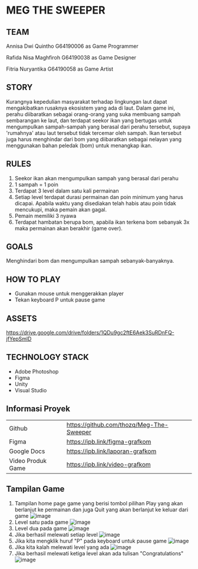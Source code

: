 # MEG THE SWEEPER
## TEAM
<p> Annisa Dwi Quintho    G64190006 as Game Programmer </p> 
<p> Rafida Nisa Maghfiroh G64190038 as Game Designer </p>
<p> Fitria Nuryantika     G64190058 as Game Artist</p>

## STORY
Kurangnya kepedulian masyarakat terhadap lingkungan laut dapat mengakibatkan rusaknya ekosistem yang ada di laut. Dalam game ini, perahu diibaratkan sebagai orang-orang yang suka membuang sampah sembarangan ke laut, dan terdapat seekor ikan yang bertugas untuk mengumpulkan sampah-sampah yang berasal dari perahu tersebut, supaya 'rumahnya' atau laut tersebut tidak tercemar oleh sampah. Ikan tersebut juga harus menghindar dari bom yang diibaratkan sebagai nelayan yang menggunakan bahan peledak (bom) untuk menangkap ikan.

## RULES
<ol>
  <li> Seekor ikan akan mengumpulkan sampah yang berasal dari perahu </li>
  <li> 1 sampah = 1 poin </li>
<li> Terdapat 3 level dalam satu kali permainan </li>
<li> Setiap level terdapat durasi permainan dan poin minimum yang harus dicapai. Apabila waktu yang disediakan telah habis atau poin tidak mencukupi, maka pemain akan gagal. </li>
<li> Pemain memiliki 3 nyawa </li>
<li> Terdapat hambatan berupa bom, apabila ikan terkena bom sebanyak 3x maka permainan akan berakhir (game over). </li>
</ol>
  
## GOALS
Menghindari bom dan mengumpulkan sampah sebanyak-banyaknya.

## HOW TO PLAY
<ul>
  <li> Gunakan mouse untuk menggerakkan player </li>
  <li> Tekan keyboard P untuk pause game </li>
 </ul>
 
## ASSETS
<a href ="https://drive.google.com/drive/folders/1QDu9gc2ftE6Aek3SuRDnFQ-jfYepSmlD"> https://drive.google.com/drive/folders/1QDu9gc2ftE6Aek3SuRDnFQ-jfYepSmlD </a></td>

## TECHNOLOGY STACK
<ul>
  <li> Adobe Photoshop </li>
  <li> Figma </li>
  <li> Unity </li>
  <li> Visual Studio </li>
 </ul>
 
## Informasi Proyek
<table>
  <tr>
    <td> Github </td>
    <td>  <a href ="https://github.com/thozq/Meg-The-Sweeper">  https://github.com/thozq/Meg-The-Sweeper </a></td>
  </tr>
  <tr>
    <td> Figma </td>
    <td> <a href ="https://ipb.link/figma-grafkom"> https://ipb.link/figma-grafkom </a></td>
  </tr>
  <tr>
    <td> Google Docs </td>
    <td> <a href ="https://ipb.link/laporan-grafkom" > https://ipb.link/laporan-grafkom </a> </td>
  </tr>
   <tr>
      <td> Video Produk Game </td>
    <td> <a href ="https://ipb.link/video-grafkom" > https://ipb.link/video-grafkom </a> </td>
  </tr>
  </table>
    
 ## Tampilan Game
 1. Tampilan home page game yang berisi tombol pilihan Play yang akan berlanjut ke permainan dan juga Quit yang akan berlanjut ke keluar dari game
![image](https://user-images.githubusercontent.com/79956203/145434484-d3f6aa3a-5945-4a2d-a8c0-15090f34e5f0.png)
2. Level satu pada game 
![image](https://user-images.githubusercontent.com/79956203/145620082-8ad802ca-593e-4c15-8be6-d41b3fa67394.png)
3. Level dua pada game
![image](https://user-images.githubusercontent.com/79956203/145620353-814272c3-9dc6-4f6c-87e6-29c4fee5a9e6.png)
4. Jika berhasil melewati setiap level
![image](https://user-images.githubusercontent.com/79956203/145620391-17b76a89-acef-4ff4-8665-12b88757a813.png)
5. Jika kita mengklik huruf "P" pada keyboard untuk pause game
![image](https://user-images.githubusercontent.com/79956203/145620570-43982fb9-c63e-4383-8179-e74912cfb9af.png)
6. Jika kita kalah melewati level yang ada
![image](https://user-images.githubusercontent.com/79956203/145685032-1f994e9d-0ac1-4c04-af4a-49a6f75475a7.png)
7. Jika berhasil melewati ketiga level akan ada tulisan "Congratulations"
![image](https://user-images.githubusercontent.com/79956203/145715632-647d105f-abe4-4691-be41-79ec8c68f5e1.png)






